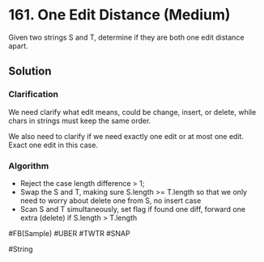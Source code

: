 # 161. One Edit Distance (Medium)

Given two strings S and T, determine if they are both one edit distance apart.

## Solution

### Clarification
We need clarify what edit means, could be change, insert, or delete, while chars in strings must keep the same order.

We also need to clarify if we need exactly one edit or at most one edit. Exact one edit in this case.

### Algorithm
- Reject the case length difference > 1;
- Swap the S and T, making sure S.length >= T.length so that we only need to worry about delete one from S, no insert case
- Scan S and T simultaneously, set flag if found one diff, forward one extra (delete) if S.length > T.length

#FB(Sample) #UBER #TWTR #SNAP

#String
